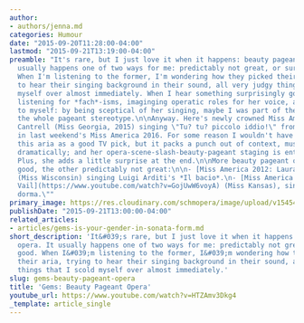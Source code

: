 ```yaml
---
author:
- authors/jenna.md
categories: Humour
date: "2015-09-20T11:28:00-04:00"
lastmod: "2015-09-21T13:19:00-04:00"
preamble: "It's rare, but I just love it when it happens: beauty pageant opera. \n\nIt
  usually happens one of two ways for me: predictably not great, or surprisingly good.
  When I'm listening to the former, I'm wondering how they picked their aria, trying
  to hear their singing background in their sound, all very judgy things that I scold
  myself over almost immediately. When I hear something surprisingly good, I start
  listening for *fach*-isms, imaginging operatic roles for her voice, and wondering
  to myself: by being sceptical of her singing, maybe I was part of the problem with
  the whole pageant stereotype.\n\nAnyway. Here's newly crowned Miss America Betty
  Cantrell (Miss Georgia, 2015) singing \"Tu? tu? piccolo iddio!\" from *Madama Butterfly*
  in last weekend's Miss America 2016. For some reason I wouldn't have thought of
  this aria as a good TV pick, but it packs a punch out of context, musically if not
  dramatically; and her opera-scene-slash-beauty-pageant staging is entertaining.
  Plus, she adds a little surprise at the end.\n\nMore beauty pageant opera, one surprisingly
  good, the other predictably not great:\n\n- [Miss America 2012: Laura Kaeppeler](https://www.youtube.com/watch?v=bL2sFdlUK40)
  (Miss Wisconsin) singing Luigi Arditi's *Il bacio*.\n- [Miss America 2014: Theresa
  Vail](https://www.youtube.com/watch?v=GojUwW6voyA) (Miss Kansas), singing \"Nessun
  dorma.\""
primary_image: https://res.cloudinary.com/schmopera/image/upload/v1545409169/media/webhook-uploads/1442763487266/MissAmerica2016.jpg.jpg
publishDate: "2015-09-21T13:00:00-04:00"
related_articles:
- articles/gems-is-your-gender-in-sonata-form.md
short_description: 'It&#039;s rare, but I just love it when it happens: beauty pageant
  opera. It usually happens one of two ways for me: predictably not great, or surprisingly
  good. When I&#039;m listening to the former, I&#039;m wondering how they picked
  their aria, trying to hear their singing background in their sound, all very judgy
  things that I scold myself over almost immediately.'
slug: gems-beauty-pageant-opera
title: 'Gems: Beauty Pageant Opera'
youtube_url: https://www.youtube.com/watch?v=HTZAmv3Dkg4
_template: article_single
---
```



